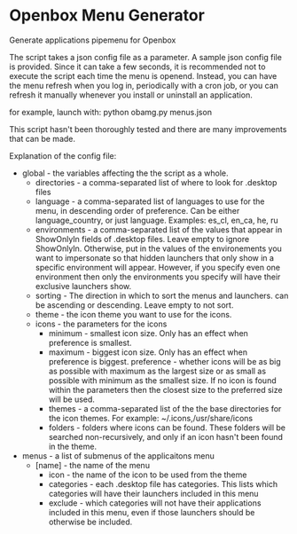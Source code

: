 # Openbox Menu Generator
Generate applications pipemenu for Openbox

The script takes a json config file as a parameter. A sample json config file is provided.
Since it can take a few seconds, it is recommended not to execute the script each time the menu is openend. Instead, you can have the menu refresh when you log in, periodically with a cron job, or you can refresh it manually whenever you install or uninstall an application.

for example, launch with:
python obamg.py menus.json

This script hasn't been thoroughly tested and there are many improvements that can be made.

Explanation of the config file:
* global - the variables affecting the the script as a whole.
  * directories - a comma-separated list of where to look for .desktop files
  * language - a comma-separated list of languages to use for the menu, in descending order of preference. Can be either language_country, or just language. Examples: es_cl, en_ca, he, ru
  * environments - a comma-separated list of the values that appear in ShowOnlyIn fields of .desktop files. Leave empty to ignore ShowOnlyIn. Otherwise, put in the values of the environements you want to impersonate so that hidden launchers that only show in a specific environment will appear. However, if you specify even one environment then only the environments you specify will have their exclusive launchers show.
  * sorting - The direction in which to sort the menus and launchers. can be ascending or descending. Leave empty to not sort.
  * theme - the icon theme you want to use for the icons.
  * icons - the parameters for the icons
    * minimum - smallest icon size. Only has an effect when preference is smallest.
    * maximum - biggest icon size. Only has an effect when preference is biggest.
      preference - whether icons will be as big as possible with maximum as the largest size or as small as possible with minimum as the smallest size. If no icon is found within the parameters then the closest size to the preferred size will be used.
    * themes - a comma-separated list of the the base directories for the icon themes. For example: ~/.icons,/usr/share/icons
    * folders - folders where icons can be found. These folders will be searched non-recursively, and only if an icon hasn't been found in the theme.
* menus - a list of submenus of the applicaitons menu
  * [name] - the name of the menu
    * icon - the name of the icon to be used from the theme
    * categories - each .desktop file has categories. This lists which categories will have their launchers included in this menu
    * exclude - which categories will not have their applications included in this menu, even if those launchers should be otherwise be included.
